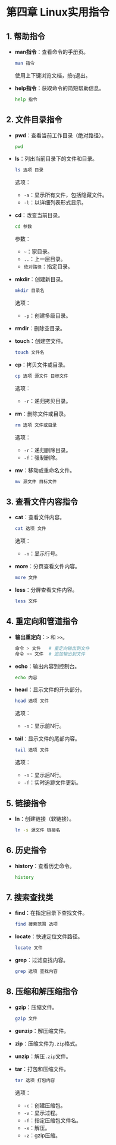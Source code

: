 # 第四章 Linux实用指令

## 1. 帮助指令
- **man指令**：查看命令的手册页。
  ```bash
  man 指令
  ```
  使用上下键浏览文档，按`q`退出。

- **help指令**：获取命令的简短帮助信息。
  ```bash
  help 指令
  ```

## 2. 文件目录指令
- **pwd**：查看当前工作目录（绝对路径）。
  ```bash
  pwd
  ```

- **ls**：列出当前目录下的文件和目录。
  ```bash
  ls 选项 目录
  ```
  选项：
  - `-a`：显示所有文件，包括隐藏文件。
  - `-l`：以详细列表形式显示。

- **cd**：改变当前目录。
  ```bash
  cd 参数
  ```
  参数：
  - `~`：家目录。
  - `..`：上一层目录。
  - `绝对路径`：指定目录。

- **mkdir**：创建新目录。
  ```bash
  mkdir 目录名
  ```
  选项：
  - `-p`：创建多级目录。

- **rmdir**：删除空目录。

- **touch**：创建空文件。
  ```bash
  touch 文件名
  ```

- **cp**：拷贝文件或目录。
  ```bash
  cp 选项 源文件 目标文件
  ```
  选项：
  - `-r`：递归拷贝目录。

- **rm**：删除文件或目录。
  ```bash
  rm 选项 文件或目录
  ```
  选项：
  - `-r`：递归删除目录。
  - `-f`：强制删除。

- **mv**：移动或重命名文件。
  ```bash
  mv 源文件 目标文件
  ```

## 3. 查看文件内容指令
- **cat**：查看文件内容。
  ```bash
  cat 选项 文件
  ```
  选项：
  - `-n`：显示行号。

- **more**：分页查看文件内容。
  ```bash
  more 文件
  ```

- **less**：分屏查看文件内容。
  ```bash
  less 文件
  ```

## 4. 重定向和管道指令
- **输出重定向**：`>` 和 `>>`。
  ```bash
  命令 > 文件   # 重定向输出到文件
  命令 >> 文件  # 追加输出到文件
  ```

- **echo**：输出内容到控制台。
  ```bash
  echo 内容
  ```

- **head**：显示文件的开头部分。
  ```bash
  head 选项 文件
  ```
  选项：
  - `-n`：显示前N行。

- **tail**：显示文件的尾部内容。
  ```bash
  tail 选项 文件
  ```
  选项：
  - `-n`：显示后N行。
  - `-f`：实时追踪文件更新。

## 5. 链接指令
- **ln**：创建链接（软链接）。
  ```bash
  ln -s 源文件 链接名
  ```

## 6. 历史指令
- **history**：查看历史命令。
  ```bash
  history
  ```

## 7. 搜索查找类
- **find**：在指定目录下查找文件。
  ```bash
  find 搜索范围 选项
  ```

- **locate**：快速定位文件路径。
  ```bash
  locate 文件
  ```

- **grep**：过滤查找内容。
  ```bash
  grep 选项 查找内容
  ```

## 8. 压缩和解压缩指令
- **gzip**：压缩文件。
  ```bash
  gzip 文件
  ```

- **gunzip**：解压缩文件。

- **zip**：压缩文件为`.zip`格式。

- **unzip**：解压`.zip`文件。

- **tar**：打包和压缩文件。
  ```bash
  tar 选项 打包内容
  ```
  选项：
  - `-c`：创建压缩包。
  - `-v`：显示过程。
  - `-f`：指定压缩包文件名。
  - `-x`：解压。
  - `-z`：gzip压缩。
